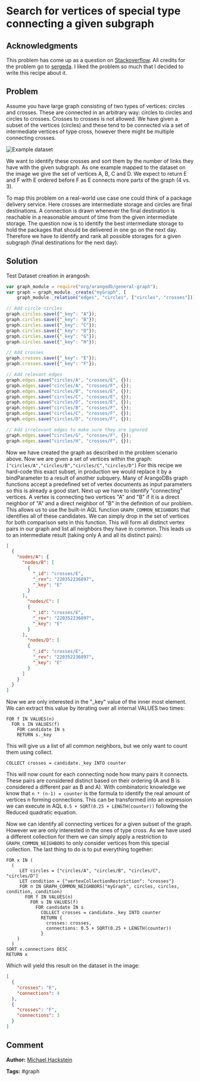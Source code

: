 # Search for vertices of special type connecting a given subgraph

## Acknowledgments

This problem has come up as a question on [Stackoverflow][1].
All credits for the problem go to [sergeda][2].
I liked the problem so much that I decided to write this recipe about it.

## Problem

Assume you have large graph consisting of two types of vertices: circles and crosses.
These are connected in an arbitrary way: circles to circles and circles to crosses.
Crosses to crosses is not allowed.
We have given a subset of the vertices (circles) and these tend to be connected via a set of intermediate vertices of type cross, however there might be multiple connecting crosses.

![Example dataset][3]

We want to identify these crosses and sort them by the number of links they have with the given subgraph.
As one example mapped to the dataset on the image we give the set of vertices A, B, C and D.
We expect to return E and F with E ordered before F as E connects more parts of the graph (4 vs. 3).

To map this problem on a real-world use case one could think of a package delivery service.
Here crosses are intermediate storage and circles are final destinations.
A connection is drawn whenever the final destination is reachable in a reasonable amount of time from the given intermediate storage.
The question now is to identify the best intermediate storage to hold the packages that should be delivered in one go on the next day.
Therefore we have to identify and rank all possible storages for a given subgraph (final destinations for the next day).

## Solution

Test Dataset creation in arangosh:

```js
var graph_module = require("org/arangodb/general-graph");
var graph = graph_module._create("myGraph", [
    graph_module._relation("edges", "circles", ["circles", "crosses"])]);

// Add circle circles
graph.circles.save({"_key": "A"});
graph.circles.save({"_key": "B"});
graph.circles.save({"_key": "C"});
graph.circles.save({"_key": "D"});
graph.circles.save({"_key": "G"});
graph.circles.save({"_key": "H"});

// Add crosses
graph.crosses.save({"_key": "E"});
graph.crosses.save({"_key": "F"});

// Add relevant edges
graph.edges.save("circles/A", "crosses/E", {});
graph.edges.save("circles/A", "crosses/F", {});
graph.edges.save("circles/B", "crosses/E", {});
graph.edges.save("circles/C", "crosses/E", {});
graph.edges.save("circles/D", "crosses/E", {});
graph.edges.save("circles/B", "crosses/F", {});
graph.edges.save("circles/C", "crosses/F", {});
graph.edges.save("circles/D", "crosses/F", {});

// Add irrelevant edges to make sure they are ignored
graph.edges.save("circles/G", "crosses/F", {});
graph.edges.save("circles/H", "crosses/F", {});
```

Now we have created the graph as described in the problem scenario above.
Now we are given a set of vertices within the graph: `["circles/A","circles/B","circles/C","circles/D"]`
For this recipe we hard-code this exact subset, in production we would replace it by a bindParameter to a result of another subquery.
Many of ArangoDBs graph functions accept a predefined set of vertex documents as input parameters so this is already a good start.
Next up we have to identify "connecting" vertices.
A vertex is connecting two vertices "A" and "B" if it is a direct neighbor of "A" and a direct neighbor of "B" in the definition of our problem.
This allows us to use the built-in AQL function `GRAPH_COMMON_NEIGHBORS` that identifies all of these candidates.
We can simply drop in the set of vertices for both comparison sets in this function.
This will form all distinct vertex pairs in our graph and list all neighbors they have in common.
This leads us to an intermediate result (taking only A and all its distinct pairs):

```json
[
  {
    "nodes/A": {
      "nodes/B": [
        {
          "_id": "crosses/E",
          "_rev": "220352236897",
          "_key": "E"
        }
      ],
        "nodes/C": [
        {
          "_id": "crosses/E",
          "_rev": "220352236897",
          "_key": "E"
        }
      ],
        "nodes/D": [
        {
          "_id": "crosses/E",
          "_rev": "220352236897",
          "_key": "E"
        }
      ]
    }
  }
]
```

Now we are only interested in the "_key" value of the inner most element.
We can extract this value by iterating over all internal VALUES two times:

    FOR f IN VALUES(n)
      FOR s IN VALUES(f)
        FOR candidate IN s 
        RETURN s._key

This will give us a list of all common neighbors, but we only want to count them using collect.

    COLLECT crosses = candidate._key INTO counter

This will now count for each connecting node how many pairs it connects.
These pairs are considered distinct based on their ordering (A and B is considered a different pair as B and A).
With combinatoric knowledge we know that `n * (n-1) = counter` is the formula to identify the real amount of vertices n forming connections.
This can be transformed into an expression we can execute in AQL `0.5 + SQRT(0.25 + LENGTH(counter))` following the Reduced quadratic equation.

Now we can identify all connecting vertices for a given subset of the graph.
However we are only interested in the ones of type cross.
As we have used a different collection for them we can simply apply a restriction to `GRAPH_COMMON_NEIGHBORS` to only consider vertices from this special collection.
The last thing to do is to put everything together:

    FOR x IN (
      (
         LET circles = ["circles/A", "circles/B", "circles/C", "circles/D"]
         LET condition = {"vertexCollectionRestriction": "crosses"}
         FOR n IN GRAPH_COMMON_NEIGHBORS("myGraph", circles, circles, condition, condition)
           FOR f IN VALUES(n)
             FOR s IN VALUES(f)
               FOR candidate IN s 
                 COLLECT crosses = candidate._key INTO counter
                 RETURN {
                   crosses: crosses,
                   connections: 0.5 + SQRT(0.25 + LENGTH(counter))
                 }
        )
      )
    SORT x.connections DESC
    RETURN x

Which will yield this result on the dataset in the image:

```json
[
  {
    "crosses": "E",
    "connections": 4
  },
  {
    "crosses": "F",
    "connections": 3
  }
]
```

## Comment

**Author:** [Michael Hackstein](https://github.com/mchacki)

**Tags:** #graph

[1]: http://stackoverflow.com/questions/27520753/find-the-cross-node-for-number-of-nodes-in-arangodb/27530898?noredirect=1#comment43506796_27530898
[2]: http://stackoverflow.com/users/2592822/sergeda
[3]: /assets/FindingConnectedVerticesForSubgraphs/example_graph.png
